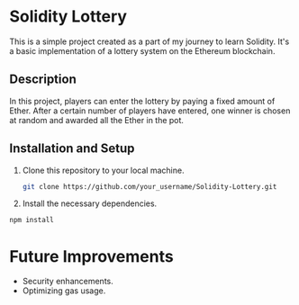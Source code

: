 # Solidity Lottery

This is a simple project created as a part of my journey to learn Solidity. It's a basic implementation of a lottery system on the Ethereum blockchain.

## Description

In this project, players can enter the lottery by paying a fixed amount of Ether. After a certain number of players have entered, one winner is chosen at random and awarded all the Ether in the pot.

## Installation and Setup

1. Clone this repository to your local machine.

   ```bash
   git clone https://github.com/your_username/Solidity-Lottery.git
   ```
2. Install the necessary dependencies.

```bash
npm install
```
# Future Improvements
* Security enhancements.
* Optimizing gas usage.

